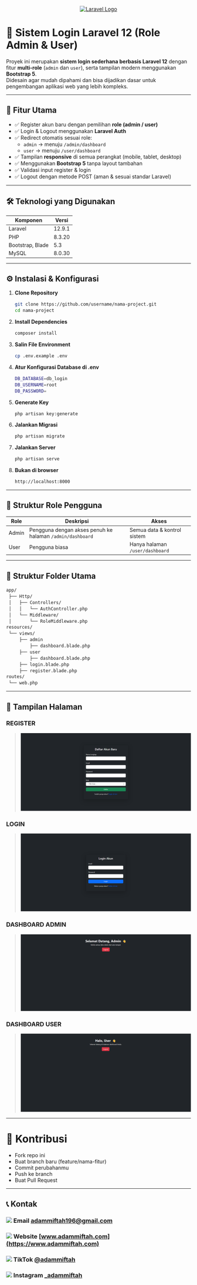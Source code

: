 <p align="center"><a href="https://laravel.com" target="_blank"><img src="https://raw.githubusercontent.com/laravel/art/master/logo-lockup/5%20SVG/2%20CMYK/1%20Full%20Color/laravel-logolockup-cmyk-red.svg" width="400" alt="Laravel Logo"></a></p>

# 🔐 Sistem Login Laravel 12 (Role Admin & User)

Proyek ini merupakan **sistem login sederhana berbasis Laravel 12** dengan fitur **multi-role** (`admin` dan `user`), serta tampilan modern menggunakan **Bootstrap 5**.  
Didesain agar mudah dipahami dan bisa dijadikan dasar untuk pengembangan aplikasi web yang lebih kompleks.

---

## 🚀 Fitur Utama

- ✅ Register akun baru dengan pemilihan **role (admin / user)**
- ✅ Login & Logout menggunakan **Laravel Auth**
- ✅ Redirect otomatis sesuai role:
  - `admin` → menuju `/admin/dashboard`
  - `user` → menuju `/user/dashboard`
- ✅ Tampilan **responsive** di semua perangkat (mobile, tablet, desktop)
- ✅ Menggunakan **Bootstrap 5** tanpa layout tambahan
- ✅ Validasi input register & login
- ✅ Logout dengan metode POST (aman & sesuai standar Laravel)

---

## 🛠️ Teknologi yang Digunakan

| Komponen | Versi |
|-----------|--------|
| Laravel | 12.9.1 |
| PHP | 8.3.20 |
| Bootstrap, Blade | 5.3 |
| MySQL | 8.0.30 | 

---

## ⚙️ Instalasi & Konfigurasi

1. **Clone Repository**
   ```bash
   git clone https://github.com/username/nama-project.git
   cd nama-project
2. **Install Dependencies**
   ```bash
   composer install
3. **Salin File Environment**
   ```bash
   cp .env.example .env
4. **Atur Konfigurasi Database di .env**
   ```bash
   DB_DATABASE=db_login
   DB_USERNAME=root
   DB_PASSWORD=
   ```
5. **Generate Key**
   ```bash
   php artisan key:generate
6. **Jalankan Migrasi**
   ```bash
   php artisan migrate
7. **Jalankan Server**
   ```bash
   php artisan serve
8. **Bukan di browser**
   ```bash
   http://localhost:8000

---

## 👥 Struktur Role Pengguna
| Role  | Deskripsi                                                 | Akses                           |
| ----- | --------------------------------------------------------- | ------------------------------- |
| Admin | Pengguna dengan akses penuh ke halaman `/admin/dashboard` | Semua data & kontrol sistem     |
| User  | Pengguna biasa                                            | Hanya halaman `/user/dashboard` |

---

## 🧩 Struktur Folder Utama
```bash
app/
 ├── Http/
 │   ├── Controllers/
 │   │   └── AuthController.php
 │   └── Middleware/
 │       └── RoleMiddleware.php
resources/
 └── views/
     ├── admin
         ├── dashboard.blade.php
     ├── user
         ├── dashboard.blade.php   
     ├── login.blade.php
     ├── register.blade.php
routes/
 └── web.php
```

---

## 📸 Tampilan Halaman
### REGISTER
> ![Tampilan Register](public/images/register.png)

### LOGIN
> ![Tampilan Login](public/images/login.png)

### DASHBOARD ADMIN
> ![Tampilan Dashboard Admin](public/images/dashboardAdmin.png)

### DASHBOARD USER
> ![Tampilan Dashboard User](public/images/dashboardUser.png)

--- 

# 🤝 Kontribusi
- Fork repo ini
- Buat branch baru (feature/nama-fitur)
- Commit perubahanmu
- Push ke branch
- Buat Pull Request

---

## 📞 Kontak
### <img src="https://cdn.simpleicons.org/gmail/EA4335" width="20"/> Email **[adammiftah196@gmail.com](mailto:adammiftah196@gmail.com)**
### <img src="https://cdn.simpleicons.org/googlechrome/4285F4" width="20"/> Website **[www.adammiftah.com](https://www.adammiftah.com)**
### <img src="https://cdn.simpleicons.org/tiktok/000000" width="20"/> TikTok **[@adammiftah](https://www.tiktok.com/@_adammiftah)**
### <img src="https://cdn.simpleicons.org/instagram/E4405F" width="20"/> Instagram **[_adammiftah](https://www.instagram.com/_adammiftah)**
